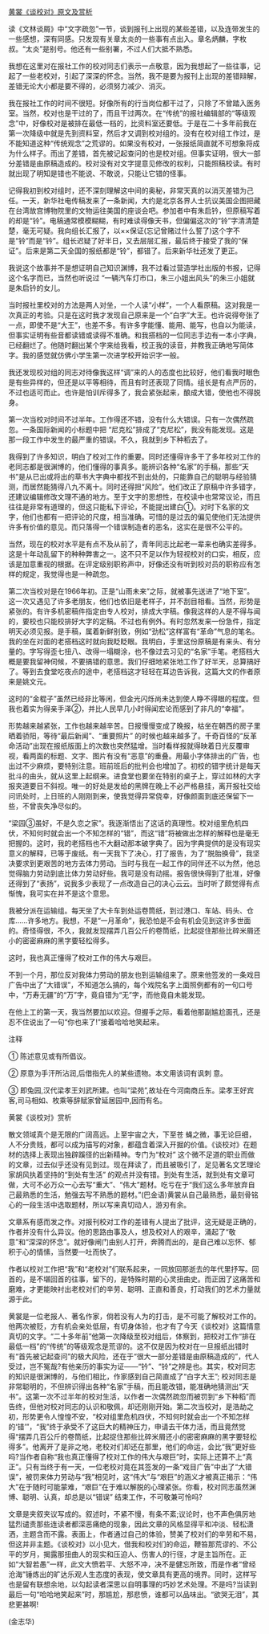 [黄裳《谈校对》原文及赏析](https://www.vrrw.net/wx/9106.html)

读《文林谈屑》中“文字疏忽”一节，谈到报刊上出现的某些差错，以及连带发生的一些感想，深有同感。只发现有关章太炎的一些事有点出入。章名炳麟，字枚叔。“太炎”是别号。他还有一些别署，不过人们大抵不熟悉。

我想在这里对在报社工作的校对同志们表示一点敬意，因为我想起了一些往事，记起了一些老校对，引起了深深的怀念。当然，我不是要为报刊上出现的差错辩解，差错无论大小都是要不得的，必须努力减少、消灭。

我在报社工作的时间不很短。好像所有的行当岗位都干过了，只除了不曾踏入医务室。当然，校对也是干过的了，而且干过两次。在“传统”的报社编辑部的“等级观念”中，好像校对是被排在最低一档的，比资料室还要低。于是在二十多年前我在第一次降级中就是先到资料室，然后才又调到校对组的。没有在校对组工作过，是不能知道这种“传统观念”之荒谬的。如果没有校对，一张报纸简直就不可想象将成为什么样子。而出了差错，首先被记起查问的也是校对组。但事实证明，很大一部分差错是由原稿造成的。校对没有对文字提意见修改的权利，只能照稿校读。有时就出现了明知是错也不能说、不敢说，只能让它错的怪事。



记得我初到校对组时，还不深刻理解这中间的奥秘，非常天真的以消灭差错为己任。一天，新华社电传稿发来了一条新闻，大约是北京各界人士抗议美国企图把藏在台湾故宫博物院里的文物运往美国的座谈会吧。参加者中有朱启钤，但原稿写着的却是“铃”。电稿通常模模糊糊，有时难读得像天书，但偏偏这次的“铃”字清清楚楚，毫无可疑。我向组长汇报了，以××保证(忘记曾赌过什么誓了)这个字不是“铃”而是“钤”。组长迟疑了好半日，又去层层汇报，最后终于接受了我的“保证”。后来是第二天全国的报纸都是“铃”，都错了。后来新华社还发了更正。

我说这个故事并不是想证明自己知识渊博，我不过看过营造学社出版的书报，记得这个名字而已，当然也听说过 “一辆汽车灯市口，朱三小姐出风头”的朱三小姐就是朱启钤的女儿。

当时报社里校对的方法是两人对坐，一个人读“小样”，一个人看原稿。这对我是一次真正的考验。只是在这时我才发现自己原来是一个“白字”大王。也许说得夸张了一点，即使不是“大王”，也差不多。有许多字能懂、能用、能写，也自以为能读，但事实证明有些音都读错或读得不准确。和我搭档的一位同志手边有一本小字典，已经翻烂了。他随时翻出某个字来给我看，校正我的读音，并教我正确地写简体字。我的感觉就仿佛小学生第一次进学校开始识字一般。

我还发现校对组的同志对待像我这样“调”来的人的态度也比较好，他们看我时眼色是有些异样的，但还是以平等相待，而且有时还表现了同情。组长是有点严厉的，不过也适可而止。也许是怕训斥得多了，我会紧张起来，酿成大错，使他也不得脱身。

第一次当校对时间不过半年。工作得还不错，没有什么大错误。只有一次偶然疏忽。一条国际新闻的小标题中把 “尼克松”排成了“克尼松”，我没有能发现。这是那一段工作中发生的最严重的错误。不久，我就到乡下种稻去了。

我得到了许多知识，明白了校对工作的重要。同时还懂得许多干了多年校对工作的老同志都是很渊博的，他们懂得的事真多。能辨识各种“名家”的手稿，那些“天书”是从已出或将出的草书大字典中都找不到出处的，只能靠自己的聪明与经验猜测，而居然能猜得八九不离十。同时还得担“风险”。他们改正了原稿中许多错字，还建议编辑修改文理不通的地方。至于文字的思想性，在校读中也常常议论，而且往往是非常有道理的，但这只能私下评论，不能提出建白①。对时下名家的文字，他们也都有一把评论的尺度，相当准确。可惜的是过去的偏见使他们无法提供许多有价值的意见。而只落得一个错误制造者的恶名，这实在是很不公平的。

当然，现在的校对水平是有点不及从前了，青年同志比起老一辈来也确实差得多。这是十年动乱留下的种种弊害之一。这不只不足以作为轻视校对的口实，相反，应该是加意重视的根据。在评定级别职称声中，好像还没有听到校对员的职称应有怎样的规定，我觉得也是一种疏忽。

第二次当校对是在1966年初。正是“山雨未来”之际，就被事先送进了“地下室”。这一次又遇见了许多老朋友，他们也依旧是老样子，并不刮目相看。当然，形势是紧张的。有许多机密稿件指定由专人校对，排成大字稿。像我这样的人是不得与闻的，要校也只能校排好大字的定稿。不过也有例外。有时忽然发来一份急件，指定明天必须见报。是手稿，属着新鲜别致，例如“劲松”这样富有“革命”气息的笔名。我的坐在对面的老搭档这时就向我眨眨眼。我明白，手里这份原稿是有来头、有分量的。字写得歪七扭八、改得一塌糊涂，也不像过去习见的“名家”手笔。老搭档大概是要我留神伺候，不要搞错的意思。我们仔细地紧张地工作了好半天，总算搞好了。等到去食堂吃夜点的途中，老搭档这才轻轻在耳边告诉我，这篇大文的作者原来是姚文元。

这时的“金棍子”虽然已经非比等闲，但金光闪烁尚未达到使人睁不得眼的程度。但我也着实为得亲手泽②，并比人民早几小时得闻宏论而感到了非凡的“幸福”。

形势越来越紧张，工作也越来越辛苦。日报慢慢变成了晚报，枯坐在朝西的房子里晒着骄阳，等待“最后新闻”、“重要照片” 的时候也越来越多了。千奇百怪的“反革命活动”出现在报纸版面上的次数也突然猛增。当时看样报就得映着日光反覆审视，看两面的标题、文字、图片有没有“恶意”的重叠。用最小字体排出的广告，也出过不少麻烦，要特别注意。班前班后的批判会也增加了。初校的错字统计是每天批斗的由头，就从这里上起纲来。进食堂也要坐在特别的桌子上，穿过如林的大字报夹道要目不斜视。唯一的好处是发给的黑牌在晚上不必严格悬挂，离开报社交给问讯处时，上日班的人刚刚到来，使我觉得异常侥幸，好像颜面到底还保留下一些，不曾丧失净尽似的。

“梁园③虽好，不是久恋之家”。我逐渐悟出了这话的真理性。校对组里危机四伏，不知何时就会出一个不知怎样的“错”，而这“错”将被做出怎样的解释也是毫无把握的。这时，我的老搭档也不大翻动那本破字典了。因为字典提供的是没有现实意义的解释，已等于废纸。有一天我下了决心，打了报告，为了“脱胎换骨”，我坚决要求到更艰苦的地方去体力劳动。当时与我在一起工作的同伴还不以为然，他总觉得脑力劳动到底比体力劳动好些。我可是没有动摇。报告很快得到了批准，好像还得到了“表扬”，说我多少表现了一点改造自己的决心云云。当时听了颇觉得有点惭愧，我可实在并不是这个意思。

我被分派在运输组。每天坐了大卡车到处运卷筒纸，到过港口、车站、码头、仓库……许多地方。我想，不是“一月革命”，我恐怕是不会有机会见到这许多世面的。奇怪得很，不久，我就发现摆弄几百公斤的卷筒纸，比起捉住那些比碎米屑还小的密密麻麻的黑字要轻松得多。

这时，我也真正懂得了校对工作的伟大与艰巨。

不到一个月，那位反对我体力劳动的朋友也到运输组来了。原来他签发的一条戏目广告中出了“大错误”，不知道怎么搞的，每个戏院名字上面照例都有的一句口号中，“万寿无疆”的“万”字，竟自错为“无”字，而他竟自未能发现。

在他上工的第一天，我当然要加以欢迎。但握手之际，看着他那副尴尬面孔，还是忍不住说出了一句“你也来了!”接着哈哈地笑起来。

注释

① 陈述意见或有所倡议。

② 原意为手汗所沾润,后借指先人的某些遗物。本文用该词有讽刺 意。

③ 即兔园,汉代梁孝王刘武所建。也叫“梁苑”,故址在今河南商丘东。梁孝王好宾客,司马相如、枚乘等辞赋家曾延居园中,因而有名。

黄裳《谈校对》赏析

散文领域真个是无限的广阔高远。上至宇宙之大，下至苍 蝇之微，事无论巨细，人不分贵贱，都可以成为描写的对象，都蕴含着深入开掘的价值。《谈校对》在题材的选择上表现出独辟蹊径的出新精神。专门为“校对” 这个微不足道的职业而做的文章，过去似乎还没有见到过。现在拜读了，而且被吸引了，足见著名文艺理论家胡风执着坚持的“到处有生活” 的观点并没有错。到处有生活，就到处有文章可做，大可不必万众一心去写“重大”、“伟大”题材。吃亏在于“我们这么多年放弃自己最熟悉的生活，勉强去写不熟悉的题材。”(巴金语)黄裳从自己最熟悉，最刻骨铭心的一段生活中选取题材，所以写来真切动人，游刃有余。

文章系有感而发之作。对报刊校对工作的差错有人提出了批评，这无疑是正确的，作者并没有什么异议。他的思路由事及人，想及校对人的艰辛，涌起了“敬意”和“深深的怀念”。就好像闸门由别人打开，奔腾而出的，是自己难以忘怀、郁积于心的情愫，当然要一吐而快了。

作者以校对工作把“我”和“老校对”们联系起来，一同放回那逝去的年代里抒写。回首的，是不堪回首的往事，留下的，是特殊时期的心灵扭曲史。而正因了这痛苦和磨难，才更能映衬出老校对们的辛劳、聪明、正直和善良，打动我们的艺术力量就源于此。

黄裳是一位老报人、著名作家，倘若没有人为的打击，是不可能了解校对工作的。他两次被贬，方有机会亲处低层，有切身体验，也才有了今天《谈校对》这篇情意真切的文字。“二十多年前”他第一次降级至校对组后，体察到，把校对工作“排在最低一档”的“传统”的等级观念是荒谬的。这不仅是因为校对在一旦报纸出错时有“首先被记起查问”的极大风险，还在于“很大一部分差错是由原稿造成的”，代人受过，岂不冤哉?有他亲历的事实为证——“钤”、“铃”之辨是也。其实，校对同志的知识是很渊博的，与他们相比，作家感到自己简直成了“白字大王”; 校对同志是非常聪明的，不但辨识得出各种“名家”手稿，而且能改错，能准确地猜测出“天书”。这第一次不过半年的校对生活，以作者一次偶然疏忽而被罚到“乡下种稻”而告终，但他对校对同志的认识和敬佩，却还刚刚开始。第二次当校对，是浩劫之初，形势更令人惶惶不安，“校对组里危机四伏，不知何时就会出一个不知怎样的‘错’”，“我”终于承受不了这巨大的精神压力，申请去干体力活，而且竟然觉得“摆弄几百公斤的卷筒纸，比起捉住那些比碎米屑还小的密密麻麻的黑字要轻松得多”。他离开了是非之地，老校对们却还在那里，他们的命运，会比“我”更好些吗?当作者自称“我也真正懂得了校对工作的伟大与艰巨”时，实际上还算不上“真正”。只有当终于有一天，一位老校对竟在其签发的一条“戏目广告”中出了“大错误”，被罚来体力劳动与“我”相见时，这“伟大”与“艰巨”的涵义才被真正揭示：“伟大”在于随时可能蒙难，“艰巨”在于难以解脱的心理紧张。你看，校对同志虽然渊博、聪明、认真，却总是以“错误” 结束工作，不可敬兼可怜吗?

文章是夹叙夹议写成的。叙述时，不紧不慢，有条不紊;议论时，也不声色俱厉地猛烈谴责那些连读者都深恶痛绝的现象，因此文章的风格显得平和冲淡、轻松潇洒，主题含而不露。表面上，作者通过自己的体验，赞美了校对们的辛劳和不易，但这并非主题。《谈校对》以小见大，借我和校对们的命运，鞭笞那荒谬的、不公平的岁月，揭露那扭曲人的现实和压迫人、伤害人的行径，才是主旨所在。正如“大智若愚”一样，此文大愤若平、大怒不冲，决不是健忘所致，而是作者“曾经沧海”锤炼出的旷达乐观人生态度的表现，使文章具有更高的境界。同时，这样写也是留有联想余地，以勾起读者深思以自明事理的巧妙艺术处理。不是吗?当读到最后一句“哈哈地笑起来”时，那尴尬，那悲愤，谁都可以品味出。“欲哭无泪”，其悲更甚啊!

(金志华)

